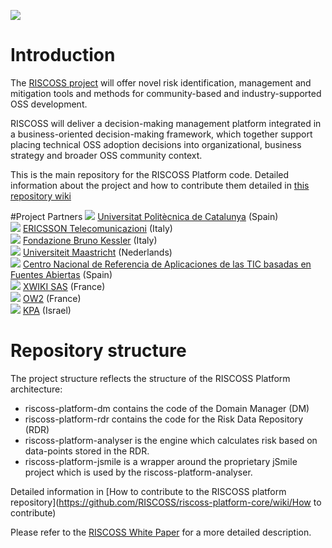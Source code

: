![](https://github.com/riscoss/riscoss-platform-core/wiki/images/logos/logo_riscoss_DSP.png)
# Introduction

The [RISCOSS project](http://www.riscoss.eu) will offer novel risk identification, management and mitigation tools and methods for community-based and industry-supported OSS development. 

RISCOSS will deliver a decision-making management platform integrated in a business-oriented decision-making framework, which together support placing technical OSS adoption decisions into organizational, business strategy and broader OSS community context.

This is the main repository for the RISCOSS Platform code. Detailed information about the project and how to contribute them detailed in  [this repository wiki](https://github.com/RISCOSS/riscoss-platform-core/wiki)

#Project Partners
![](https://github.com/riscoss/riscoss-platform-core/wiki/images/logos/partners/upc_logo.jpg) [Universitat Politècnica de Catalunya](http://www.upc.edu/) (Spain) <br>
 ![](https://github.com/riscoss/riscoss-platform-core/wiki/images/logos/partners/ericsson_logo.jpg) [ERICSSON Telecomunicazioni](http://www.ericsson.com/it) (Italy) <br>
![](https://github.com/riscoss/riscoss-platform-core/wiki/images/logos/partners/FBK_logo.jpg) [Fondazione Bruno Kessler](http://www.fbk.eu/) (Italy) <br>
![](https://github.com/riscoss/riscoss-platform-core/wiki/images/logos/partners/maastricht_logo.jpg) [Universiteit Maastricht](http://www.maastrichtuniversity.nl/) (Nederlands) <br>
![](https://github.com/riscoss/riscoss-platform-core/wiki/images/logos/partners/cenatic_logo.jpg) [Centro Nacional de Referencia de Aplicaciones de las TIC basadas en Fuentes Abiertas](http://www.cenatic.es/) (Spain) <br>
![](https://github.com/riscoss/riscoss-platform-core/wiki/images/logos/partners/xwiki_logo.jpg) [XWIKI SAS](http://www.xwiki.com/en/) (France)  <br>
 ![](https://github.com/riscoss/riscoss-platform-core/wiki/images/logos/partners/ow2_logo.jpg) [OW2](http://www.ow2.org/) (France) <br>
 ![](https://github.com/riscoss/riscoss-platform-core/wiki/images/logos/partners/kpa_logo.jpg) [KPA](http://www.kpa-group.com/) (Israel) <br>

# Repository structure

The project structure reflects the structure of the RISCOSS Platform architecture:

* riscoss-platform-dm contains the code of the Domain Manager (DM)
* riscoss-platform-rdr contains the code for the Risk Data Repository (RDR)
* riscoss-platform-analyser is the engine which calculates risk based on data-points stored in the RDR.
* riscoss-platform-jsmile is a wrapper around the proprietary jSmile project which is used by the riscoss-platform-analyser.

Detailed information in  [How to contribute to the RISCOSS platform repository](https://github.com/RISCOSS/riscoss-platform-core/wiki/How to contribute) 

Please refer to the [RISCOSS White Paper](http://www.riscoss.eu/bin/download/Discover/Whitepaper/RISCOSS-Whitepaper.pdf) for a more detailed description.


